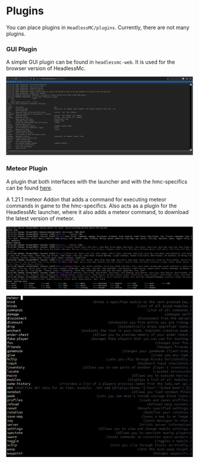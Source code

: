 # Plugins

You can place plugins in `HeadlessMC/plugins`.
Currently, there are not many plugins.

### GUI Plugin
A simple GUI plugin can be found in `headlessmc-web`.
It is used for the browser version of HeadlessMc.

![browser.png](assets/browser.png)

### Meteor Plugin
A plugin that both interfaces with the launcher and with the hmc-specifics
can be found [here](https://github.com/3arthqu4ke/hmc-meteor).

A 1.21.1 meteor Addon that adds a command for executing meteor commands in game to the hmc-specifics. 
Also acts as a plugin for the HeadlessMc launcher, 
where it also adds a meteor command, to download the latest version of meteor.

![hmc-meteor.png](assets/hmc-meteor.png)

![hmc-meteor2.png](assets/hmc-meteor2.png)
